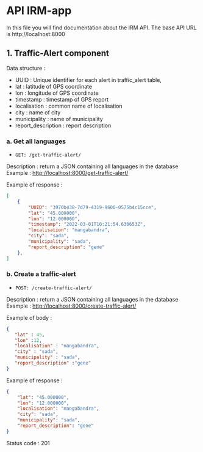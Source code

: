 # API IRM-app

In this file you will find documentation about the IRM API.
The base API URL is http://localhost:8000

## 1. Traffic-Alert component
Data structure :
 * UUID : Unique identifier for each alert in traffic_alert table,
 * lat : latitude of GPS coordinate
 * lon : longitude of GPS coordinate
 * timestamp : timestamp of GPS report
 * localisation : common name of localisation
 * city : name of city
 * municipality : name of municipality
 * report_description : report description


### a. Get all languages

-     GET: /get-traffic-alert/

Description : return a JSON containing all languages in the database
Example : [http://localhost:8000/get-traffic-alert/](http://localhost:8000/get-traffic-alert/)

Example of response :

```json
[
    {
        "UUID": "3970b438-7d79-4319-9600-0575b4c15cce",
        "lat": "45.000000",
        "lon": "12.000000",
        "timestamp": "2022-03-01T10:21:54.630653Z",
        "localisation": "mangabandra",
        "city": "sada",
        "municipality": "sada",
        "report_description": "gene"
    },
]
```

### b. Create a traffic-alert

-     POST: /create-traffic-alert/

Description : return a JSON containing all languages in the database
Example : [http://localhost:8000/create-traffic-alert/](http://localhost:8000/create-traffic-alert/)

Example of body :
```json
{
   "lat" : 45,
   "lon" :12,
   "localisation" : "mangabandra",
   "city" : "sada",
   "municipality" : "sada",
   "report_description" :"gene"
}
```

Example of response :
```json
{
    "lat": "45.000000",
    "lon": "12.000000",
    "localisation": "mangabandra",
    "city": "sada",
    "municipality": "sada",
    "report_description": "gene"
}
```
Status code : 201
